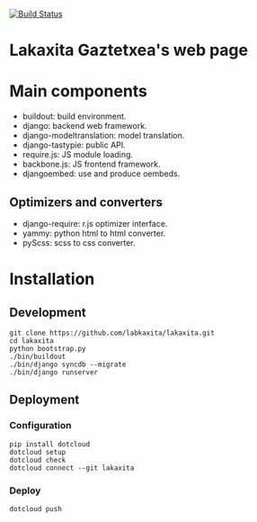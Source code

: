 [![Build Status](https://travis-ci.org/labkaxita/lakaxita.png)](https://travis-ci.org/labkaxita/lakaxita)

Lakaxita Gaztetxea's web page
=============================


Main components
===============

- buildout: build environment.
- django: backend web framework.
- django-modeltranslation: model translation.
- django-tastypie: public API.
- require.js: JS module loading.
- backbone.js: JS frontend framework.
- djangoembed: use and produce oembeds.

Optimizers and converters 
-------------------------

- django-require: r.js optimizer interface.
- yammy: python html to html converter.
- pyScss: scss to css converter.


Installation
============

Development
-----------

    git clone https://github.com/labkaxita/lakaxita.git
    cd lakaxita
    python bootstrap.py
    ./bin/buildout
    ./bin/django syncdb --migrate
    ./bin/django runserver


Deployment
----------

### Configuration
    pip install dotcloud
    dotcloud setup
    dotcloud check
    dotcloud connect --git lakaxita

### Deploy
    dotcloud push
